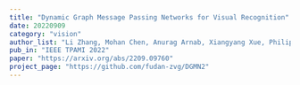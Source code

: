 ```yaml
---
title: "Dynamic Graph Message Passing Networks for Visual Recognition"
date: 20220909
category: "vision"
author_list: "Li Zhang, Mohan Chen, Anurag Arnab, Xiangyang Xue, Philip H.S. Torr"
pub_in: "IEEE TPAMI 2022"
paper: "https://arxiv.org/abs/2209.09760"
project_page: "https://github.com/fudan-zvg/DGMN2"
---
```


